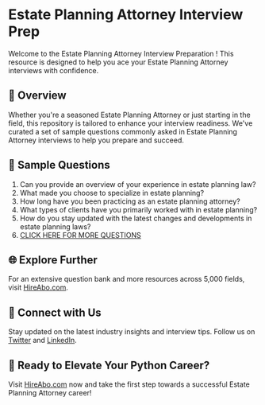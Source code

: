 # Estate Planning Attorney Interview Prep

Welcome to the Estate Planning Attorney Interview Preparation ! This resource is designed to help you ace your Estate Planning Attorney interviews with confidence.

## 🚀 Overview

Whether you're a seasoned Estate Planning Attorney or just starting in the field, this repository is tailored to enhance your interview readiness. We've curated a set of sample questions commonly asked in Estate Planning Attorney interviews to help you prepare and succeed.

## 📝 Sample Questions

1. Can you provide an overview of your experience in estate planning law?
2. What made you choose to specialize in estate planning?
3. How long have you been practicing as an estate planning attorney?
4. What types of clients have you primarily worked with in estate planning?
5. How do you stay updated with the latest changes and developments in estate planning laws?
6. [CLICK HERE FOR MORE QUESTIONS](https://hireabo.com/job/9_0_22/Estate%20Planning%20Attorney)

## 🌐 Explore Further

For an extensive question bank and more resources across 5,000 fields, visit [HireAbo.com](https://www.hireabo.com).

## 📱 Connect with Us

Stay updated on the latest industry insights and interview tips. Follow us on [Twitter](https://twitter.com/hireabo) and [LinkedIn](https://www.linkedin.com/in/hire-abo-3609972a8/).

## 🚀 Ready to Elevate Your Python Career?

Visit [HireAbo.com](https://www.hireabo.com) now and take the first step towards a successful Estate Planning Attorney career!